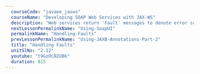 ```yaml
---
  courseCode: "javaee_jaxws"
  courseName: "Developing SOAP Web Services with JAX-WS"
  description: "Web services return 'Fault' messages to denote error scenarios. In this tutorial, we'll throw an exception, generate and examine a fault message."
  nextLessonPermalinkName: "Using-SoapUI"
  permalinkName: "Handling-Faults"
  prevLessonPermalinkName: "Using-JAXB-Annotations-Part-2"
  title: "Handling Faults"
  unitSlNo: "2.12"
  youtube: "t9GzOCN2UBk"
  duration: 815
---
```

